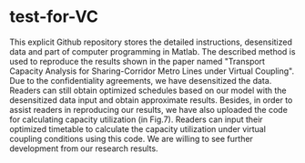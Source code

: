 # test-for-VC
This explicit Github repository stores the detailed instructions, desensitized data and part of computer programming in Matlab. The described method is used to reproduce the results shown in the paper named "Transport Capacity Analysis for Sharing-Corridor Metro Lines under Virtual Coupling". 
Due to the confidentiality agreements, we have desensitized the data. Readers can still obtain optimized schedules based on our model with the desensitized data input and obtain approximate results. Besides, in order to assist readers in reproducing our results, we have also uploaded the code for calculating capacity utilization (in Fig.7). Readers can input their optimized timetable to calculate the capacity utilization under virtual coupling conditions using this code.
We are willing to see further development from our research results.
